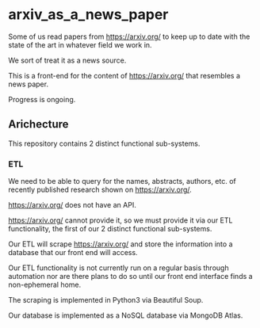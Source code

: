# arxiv_as_a_news_paper

Some of us read papers from https://arxiv.org/ to keep up to date with the state of the art in whatever field we work in. 

We sort of treat it as a news source. 

This is a front-end for the content of https://arxiv.org/ that resembles a news paper. 

Progress is ongoing. 

## Arichecture

This repository contains 2 distinct functional sub-systems. 

### ETL

We need to be able to query for the names, abstracts, authors, etc. of recently published research shown on https://arxiv.org/.

https://arxiv.org/ does not have an API.

https://arxiv.org/ cannot provide it, so we must provide it via our ETL functionality, the first of our 2 distinct functional sub-systems.

Our ETL will scrape https://arxiv.org/ and store the information into a database that our front end will access. 

Our ETL functionality is not currently run on a regular basis through automation nor are there plans to do so until our front end interface finds a non-ephemeral home.

The scraping is implemented in Python3 via Beautiful Soup.

Our database is implemented as a NoSQL database via MongoDB Atlas. 

